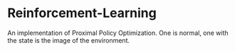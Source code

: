 # Reinforcement-Learning
An implementation of Proximal Policy Optimization. One is normal, one with the state is the image of the environment.

